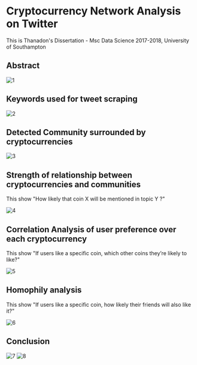 # Cryptocurrency Network Analysis on Twitter
This is Thanadon's Dissertation - Msc Data Science 2017-2018, University of Southampton

## Abstract

![1](abs.png)

## Keywords used for tweet scraping

![2](keyword.png)

## Detected Community surrounded by cryptocurrencies

![3](overviewnetwork.png)

## Strength of relationship between cryptocurrencies and communities

This show "How likely that coin X will be mentioned in topic Y ?"

![4](commuanalysis.png)

## Correlation Analysis of user preference over each cryptocurrency

This show "If users like a specific coin, which other coins they’re likely to like?"

![5](correlation-analysis.png)

## Homophily analysis

This show "If users like a specific coin, how likely their friends will also like it?"

![6](homophilly.png)

## Conclusion

![7](conclusion1.png)
![8](conclusion2.png)

